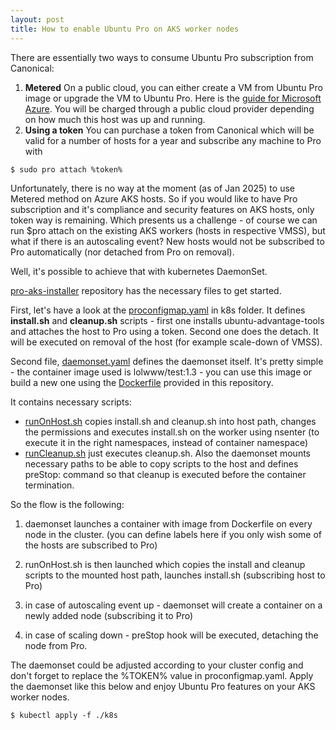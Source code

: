 ```yaml
---
layout: post
title: How to enable Ubuntu Pro on AKS worker nodes 
---
```


There are essentially two ways to consume Ubuntu Pro subscription from Canonical:
1. **Metered**
On a public cloud, you can either create a VM from Ubuntu Pro image or upgrade the VM to Ubuntu Pro.
Here is the [guide for Microsoft Azure](https://learn.microsoft.com/en-us/azure/virtual-machines/workloads/canonical/ubuntu-pro-in-place-upgrade).
You will be charged through a public cloud provider depending on how much this host was up and running.
2. **Using a token**
You can purchase a token from Canonical which will be valid for a number of hosts for a year and subscribe any machine to Pro with
```console
$ sudo pro attach %token%
```

Unfortunately, there is no way at the moment (as of Jan 2025) to use Metered method on Azure AKS hosts.
So if you would like to have Pro subscription and it's compliance and security features on AKS hosts, only token way is remaining.
Which presents us a challenge - of course we can run $pro attach on the existing AKS workers (hosts in respective VMSS), 
but what if there is an autoscaling event? New hosts would not be subscribed to Pro automatically (nor detached from Pro on removal).

Well, it's possible to achieve that with kubernetes DaemonSet.

[pro-aks-installer](https://github.com/lolwww/pro-aks-installer) repository has the necessary files to get started.

First, let's have a look at the [proconfigmap.yaml](https://github.com/lolwww/pro-aks-installer/blob/master/k8s/proconfigmap.yaml) in k8s folder.
It defines **install.sh** and **cleanup.sh** scripts - first one installs ubuntu-advantage-tools and attaches the host to Pro using a token.
Second one does the detach. It will be executed on removal of the host (for example scale-down of VMSS).

Second file, [daemonset.yaml](https://github.com/lolwww/pro-aks-installer/blob/master/k8s/daemonset.yaml) defines the daemonset itself.
It's pretty simple - the container image used is lolwww/test:1.3 - you can use this image or build a new one using the [Dockerfile](https://github.com/lolwww/pro-aks-installer/blob/master/Dockerfile) provided in this repository. 

It contains necessary scripts:
- [runOnHost.sh](https://github.com/lolwww/pro-aks-installer/blob/master/runOnHost.sh) copies install.sh and cleanup.sh into host path, 
changes the permissions and executes install.sh on the worker using nsenter (to execute it in the right namespaces, instead of container namespace)
- [runCleanup.sh](https://github.com/lolwww/pro-aks-installer/blob/master/runCleanup.sh) just executes cleanup.sh.
Also the daemonset mounts necessary paths to be able to copy scripts to the host and defines preStop: command so that cleanup is executed before the container termination.

So the flow is the following:

1) daemonset launches a container with image from Dockerfile on every node in the cluster.
(you can define labels here if you only wish some of the hosts are subscribed to Pro)

2) runOnHost.sh is then launched which copies the install and cleanup scripts to the mounted host path, launches install.sh (subscribing host to Pro)
   
3) in case of autoscaling event up - daemonset will create a container on a newly added node (subscribing it to Pro)
   
4) in case of scaling down - preStop hook will be executed, detaching the node from Pro.

The daemonset could be adjusted according to your cluster config and don't forget to replace the %TOKEN% value in proconfigmap.yaml.
Apply the daemonset like this below and enjoy Ubuntu Pro features on your AKS worker nodes.
```console
$ kubectl apply -f ./k8s
```

